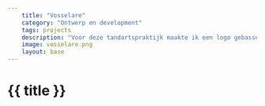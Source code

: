 ```yaml
---
    title: "Vosselare"
    category: "Ontwerp en development"
    tags: projects
    description: "Voor deze tandartspraktijk maakte ik een logo gebasseerd op de naam van hun dorp, ontwierp ik een stijlvolle website en ontwikkelde ik deze zodat deze heel performant werkt op ieder toestel."
    image: vosselare.png
    layout: base
---
```

<h1>
    {{ title }}
</h1>